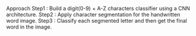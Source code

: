 Approach
Step1 : Build a digit(0-9) + A-Z characters classifier using a CNN architecture.
Step2 : Apply character segmentation for the handwritten word image.
Step3 : Classify each segmented letter and then get the final word in the image.
